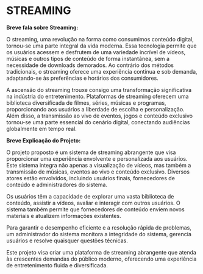 # STREAMING
**Breve fala sobre Streaming:**

O streaming, uma revolução na forma como consumimos conteúdo digital, tornou-se uma parte integral da vida moderna. Essa tecnologia permite que os usuários acessem e desfrutem de uma variedade incrível de vídeos, músicas e outros tipos de conteúdo de forma instantânea, sem a necessidade de downloads demorados. Ao contrário dos métodos tradicionais, o streaming oferece uma experiência contínua e sob demanda, adaptando-se às preferências e horários dos consumidores.

A ascensão do streaming trouxe consigo uma transformação significativa na indústria do entretenimento. Plataformas de streaming oferecem uma biblioteca diversificada de filmes, séries, músicas e programas, proporcionando aos usuários a liberdade de escolha e personalização. Além disso, a transmissão ao vivo de eventos, jogos e conteúdo exclusivo tornou-se uma parte essencial do cenário digital, conectando audiências globalmente em tempo real.

**Breve Explicação do Projeto:**

O projeto proposto é um sistema de streaming abrangente que visa proporcionar uma experiência envolvente e personalizada aos usuários. Este sistema integra não apenas a visualização de vídeos, mas também a transmissão de músicas, eventos ao vivo e conteúdo exclusivo. Diversos atores estão envolvidos, incluindo usuários finais, fornecedores de conteúdo e administradores do sistema.

Os usuários têm a capacidade de explorar uma vasta biblioteca de conteúdo, assistir a vídeos, avaliar e interagir com outros usuários. O sistema também permite que fornecedores de conteúdo enviem novos materiais e atualizem informações existentes.

Para garantir o desempenho eficiente e a resolução rápida de problemas, um administrador do sistema monitora a integridade do sistema, gerencia usuários e resolve quaisquer questões técnicas.

Este projeto visa criar uma plataforma de streaming abrangente que atenda às crescentes demandas do público moderno, oferecendo uma experiência de entretenimento fluida e diversificada.
